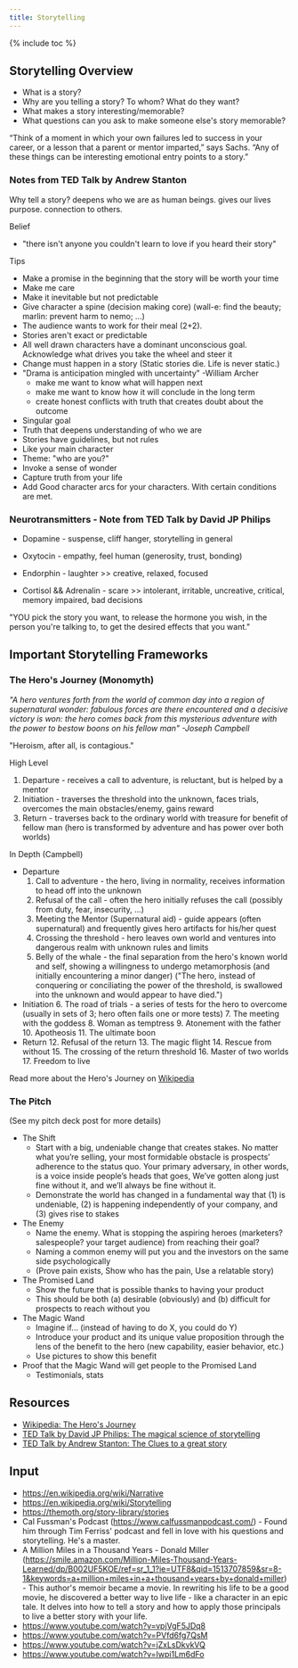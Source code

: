 ```yaml
---
title: Storytelling
---
```


{% include toc %}

## Storytelling Overview


- What is a story?
- Why are you telling a story? To whom? What do they want?
- What makes a story interesting/memorable?
- What questions can you ask to make someone else's story memorable?

“Think of a moment in which your own failures led to success in your career, or a lesson that a parent or mentor imparted,” says Sachs. “Any of these things can be interesting emotional entry points to a story.”


### Notes from TED Talk by Andrew Stanton

Why tell a story? deepens who we are as human beings. gives our lives purpose. connection to others.

Belief
- "there isn't anyone you couldn't learn to love if you heard their story"

Tips
- Make a promise in the beginning that the story will be worth your time
- Make me care
- Make it inevitable but not predictable
- Give character a spine (decision making core) (wall-e: find the beauty; marlin: prevent harm to nemo; ...)
- The audience wants to work for their meal (2+2).
- Stories aren't exact or predictable
- All well drawn characters have a dominant unconscious goal. Acknowledge what drives you take the wheel and steer it
- Change must happen in a story (Static stories die. Life is never static.)
- "Drama is anticipation mingled with uncertainty" -William Archer
  - make me want to know what will happen next
  - make me want to know how it will conclude in the long term
  - create honest conflicts with truth that creates doubt about the outcome
- Singular goal
- Truth that deepens understanding of who we are
- Stories have guidelines, but not rules
- Like your main character
- Theme: "who are you?"
- Invoke a sense of wonder
- Capture truth from your life
- Add Good character arcs for your characters. With certain conditions are met.


### Neurotransmitters - Note from TED Talk by David JP Philips
- Dopamine - suspense, cliff hanger, storytelling in general
- Oxytocin - empathy, feel human (generosity, trust, bonding)
- Endorphin - laughter >> creative, relaxed, focused

- Cortisol && Adrenalin - scare >> intolerant, irritable, uncreative, critical, memory impaired, bad decisions

"YOU pick the story you want, to release the hormone you wish, in the person you're talking to, to get the desired effects that you want."


## Important Storytelling Frameworks

### The Hero's Journey (Monomyth)
_"A hero ventures forth from the world of common day into a region of supernatural wonder: fabulous forces are there encountered and a decisive victory is won: the hero comes back from this mysterious adventure with the power to bestow boons on his fellow man" -Joseph Campbell_

"Heroism, after all, is contagious."

High Level
1. Departure - receives a call to adventure, is reluctant, but is helped by a mentor
2. Initiation - traverses the threshold into the unknown, faces trials, overcomes the main obstacles/enemy, gains reward
3. Return - traverses back to the ordinary world with treasure for benefit of fellow man (hero is transformed by adventure and has power over both worlds)

In Depth (Campbell)
- Departure
  1. Call to adventure - the hero, living in normality, receives information to head off into the unknown
  2. Refusal of the call - often the hero initially refuses the call (possibly from duty, fear, insecurity, ...)
  3. Meeting the Mentor (Supernatural aid) - guide appears (often supernatural) and frequently gives hero artifacts for his/her quest
  4. Crossing the threshold - hero leaves own world and ventures into dangerous realm with unknown rules and limits
  5. Belly of the whale - the final separation from the hero's known world and self, showing a willingness to undergo metamorphosis (and initially encountering a minor danger) ("The hero, instead of conquering or conciliating the power of the threshold, is swallowed into the unknown and would appear to have died.")
- Initiation
  6. The road of trials - a series of tests for the hero to overcome (usually in sets of 3; hero often fails one or more tests)
  7. The meeting with the goddess
  8. Woman as temptress
  9. Atonement with the father
  10. Apotheosis
  11. The ultimate boon
- Return
  12. Refusal of the return
  13. The magic flight
  14. Rescue from without
  15. The crossing of the return threshold
  16. Master of two worlds
  17. Freedom to live



Read more about the Hero's Journey on [Wikipedia](https://en.wikipedia.org/wiki/Hero%27s_journey)



### The Pitch
(See my pitch deck post for more details)

- The Shift
  - Start with a big, undeniable change that creates stakes. No matter what you’re selling, your most formidable obstacle is prospects’ adherence to the status quo. Your primary adversary, in other words, is a voice inside people’s heads that goes, We’ve gotten along just fine without it, and we’ll always be fine without it.
  - Demonstrate the world has changed in a fundamental way that (1) is undeniable, (2) is happening independently of your company, and (3) gives rise to stakes
- The Enemy
  - Name the enemy. What is stopping the aspiring heroes (marketers? salespeople? your target audience) from reaching their goal?
  - Naming a common enemy will put you and the investors on the same side psychologically
  - (Prove pain exists, Show who has the pain, Use a relatable story)
- The Promised Land
  - Show the future that is possible thanks to having your product
  - This should be both (a) desirable (obviously) and (b) difficult for prospects to reach without you
- The Magic Wand
  - Imagine if... (instead of having to do X, you could do Y)
  - Introduce your product and its unique value proposition through the lens of the benefit to the hero (new capability, easier behavior, etc.)
  - Use pictures to show this benefit
- Proof that the Magic Wand will get people to the Promised Land
  - Testimonials, stats

## Resources
- [Wikipedia: The Hero's Journey](https://en.wikipedia.org/wiki/Hero%27s_journey)
- [TED Talk by David JP Philips: The magical science of storytelling](https://www.youtube.com/watch?v=Nj-hdQMa3uA)
- [TED Talk by Andrew Stanton: The Clues to a great story](https://www.youtube.com/watch?v=KxDwieKpawg)

## Input
- https://en.wikipedia.org/wiki/Narrative
- https://en.wikipedia.org/wiki/Storytelling
- https://themoth.org/story-library/stories
- Cal Fussman's Podcast (https://www.calfussmanpodcast.com/) - Found him through Tim Ferriss' podcast and fell in love with his questions and storytelling. He's a master.
- A Million Miles in a Thousand Years - Donald Miller (https://smile.amazon.com/Million-Miles-Thousand-Years-Learned/dp/B002UF5KOE/ref=sr_1_1?ie=UTF8&qid=1513707859&sr=8-1&keywords=a+million+miles+in+a+thousand+years+by+donald+miller) - This author's memoir became a movie. In rewriting his life to be a good movie, he discovered a better way to live life - like a character in an epic tale. It delves into how to tell a story and how to apply those principals to live a better story with your life.
- https://www.youtube.com/watch?v=vpjVgF5JDq8
- https://www.youtube.com/watch?v=PVfd6fg7QsM
- https://www.youtube.com/watch?v=jZxLsDkvkVQ
- https://www.youtube.com/watch?v=Iwpi1Lm6dFo
